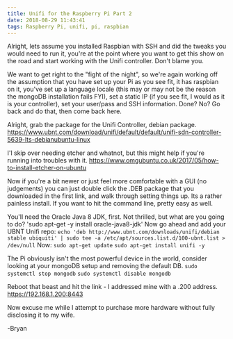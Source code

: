 ```yaml
---
title: Unifi for the Raspberry Pi Part 2
date: 2018-08-29 11:43:41
tags: Raspberry Pi, unifi, pi, raspbian
---
```

Alright, lets assume you installed Raspbian with SSH and did the tweaks you would need to run it, you're at the point where you want to get this show on the road and start working with the Unifi controller. Don't blame you.
<!-- more -->
We want to get right to the "fight of the night", so we're again working off the assumption that you have set up your Pi as you see fit, it has raspbian on it, you've set up a language locale (this may or may not be the reason the mongoDB installation fails FYI), set a static IP (if you see fit, I would as it is your controller), set your user/pass and SSH information. Done? No? Go back and do that, then come back here.

Alright, grab the package for the Unifi Controller, debian package. 
https://www.ubnt.com/download/unifi/default/default/unifi-sdn-controller-5639-lts-debianubuntu-linux

I'l skip over needing etcher and whatnot, but this might help if you're running into troubles with it.
https://www.omgubuntu.co.uk/2017/05/how-to-install-etcher-on-ubuntu

Now if you're a bit newer or just feel more comfortable with a GUI (no judgements) you can just double click the .DEB package that you downloaded in the first link, and walk through setting things up. Its a rather painless install. If you want to hit the command line, pretty easy as well.

You'll need the Oracle Java 8 JDK, first. Not thrilled, but what are you going to do?
'sudo apt-get -y install oracle-java8-jdk'
Now go ahead and add your UBNT Unifi repo:
`echo 'deb http://www.ubnt.com/downloads/unifi/debian stable ubiquiti' | sudo tee -a /etc/apt/sources.list.d/100-ubnt.list > /dev/null`
Now:
`sudo apt-get update`
`sudo apt-get install unifi -y`

The Pi obviously isn't the most powerful device in the world, consider looking at your mongoDB setup and removing the default DB. 
`sudo systemctl stop mongodb`
`sudo systemctl disable mongodb`

Reboot that beast and hit the link - I addressed mine with a .200 address. 
https://192.168.1.200:8443

Now excuse me while I attempt to purchase more hardware without fully disclosing it to my wife.

-Bryan